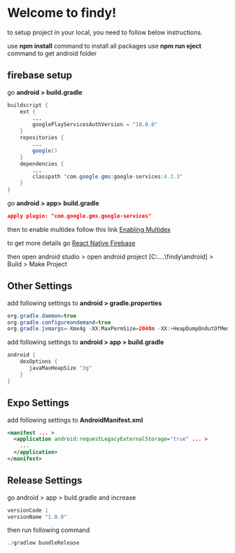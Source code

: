 # Welcome to findy!
to setup project in your local, you need to follow below instructions.

use **npm install** command to install all packages
use **npm run eject** command to get android folder

## firebase setup
go **android > build.gradle**

```java
buildscript {
	ext {
		...
		googlePlayServicesAuthVersion = "18.0.0"
	}
	repositories {
		...
		google()
	}
	dependencies {
		...
		classpath 'com.google.gms:google-services:4.3.3'
	}
}
```
go **android > app> build.gradle**

```json
apply plugin: "com.google.gms.google-services"
```

then to enable multidex follow this link [Enabling Multidex](https://rnfirebase.io/enabling-multidex)

to get more details go [React Native Firebase](https://rnfirebase.io/)

then open android studio > open android project [C:\....\findy\android] > Build > Make Project

## Other Settings

add following settings to **android > gradle.properties**

```java
org.gradle.daemon=true
org.gradle.configureondemand=true
org.gradle.jvmargs=-Xmx4g -XX:MaxPermSize=2048m -XX:+HeapDumpOnOutOfMemoryError -Dfile.encoding=UTF-8
```

add following settings to **android > app > build.gradle**

```java
android {
    dexOptions {
       javaMaxHeapSize "3g"
    }
}
```

## Expo Settings

add following settings to **AndroidManifest.xml**

```xml
<manifest ... >
  <application android:requestLegacyExternalStorage="true" ... >
    ...
  </application>
</manifest>
```

## Release Settings

go android > app > buld.gradle and increase 

```java
versionCode 1
versionName "1.0.0"
```

then run following command

```java
./gradlew bundleRelease
```